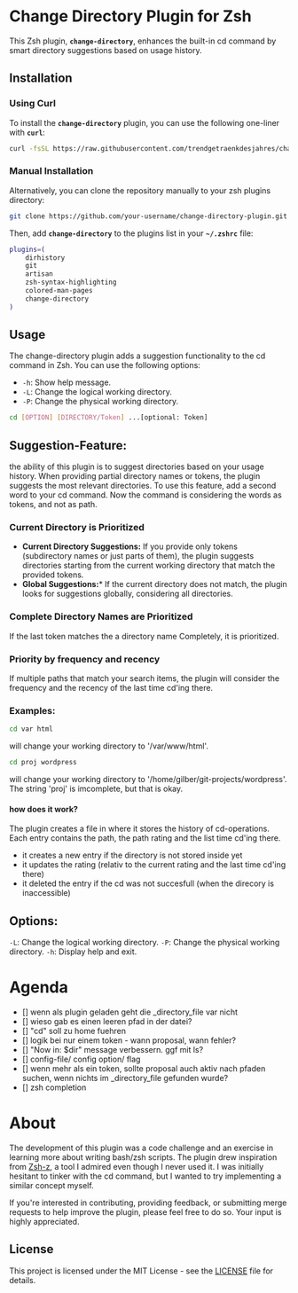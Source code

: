 # Change Directory Plugin for Zsh
This Zsh plugin, **`change-directory`**, enhances the built-in cd command by smart directory suggestions based on usage history.

## Installation
### Using Curl
To install the **`change-directory`** plugin, you can use the following one-liner with **`curl`**:
```bash
curl -fsSL https://raw.githubusercontent.com/trendgetraenkdesjahres/change-directory/main/install.sh | sh
```
### Manual Installation
Alternatively, you can clone the repository manually to your zsh plugins directory:
```bash
git clone https://github.com/your-username/change-directory-plugin.git
```
Then, add **`change-directory`** to the plugins list in your **`~/.zshrc`** file:
```bash
plugins=(
    dirhistory
    git
    artisan
    zsh-syntax-highlighting
    colored-man-pages
    change-directory
)
```
## Usage
The change-directory plugin adds a suggestion functionality to the cd command in Zsh. You can use the following options:
- `-h`: Show help message.
- `-L`: Change the logical working directory.
- `-P`: Change the physical working directory.
```bash
cd [OPTION] [DIRECTORY/Token] ...[optional: Token]
```

## Suggestion-Feature:
the ability of this plugin is to suggest directories based on your usage history. When providing partial directory names or tokens, the plugin suggests the most relevant directories. To use this feature, add a second word to your cd command. Now the command is considering the words as tokens, and not as path.

### Current Directory is Prioritized
- **Current Directory Suggestions:** If you provide only tokens (subdirectory names or just parts of them), the plugin suggests directories starting from the current working directory that match the provided tokens.
- **Global Suggestions:*** If the current directory does not match, the plugin looks for suggestions globally, considering all directories.

### Complete Directory Names are Prioritized
If the last token matches the a directory name Completely, it is prioritized.

### Priority by frequency and recency
If multiple paths that match your search items, the plugin will consider the frequency and the recency of the last time cd'ing there.

### Examples:
```bash
cd var html
```
will change your working directory to '/var/www/html'.

```bash
cd proj wordpress
```
will change your working directory to '/home/gilber/git-projects/wordpress'. The string 'proj' is imcomplete, but that is okay.

#### how does it work?
The plugin creates a file in where it stores the history of cd-operations.
Each entry contains the path, the path rating and the list time cd'ing there.
- it creates a new entry if the directory is not stored inside yet
- it updates the rating (relativ to the current rating and the last time cd'ing there)
- it deleted the entry if the cd was not succesfull (when the direcory is inaccessible)

## Options:
`-L`: Change the logical working directory.
`-P`: Change the physical working directory.
`-h`: Display help and exit.

# Agenda
- [] wenn als plugin geladen geht die _directory_file var nicht
- []  wieso gab es einen leeren pfad in der datei?
- []  "cd" soll zu home fuehren
- []  logik bei nur einem token - wann proposal, wann fehler?
- []  "Now in: $dir" message verbessern. ggf mit ls?
- []  config-file/ config option/ flag
- []  wenn mehr als ein token, sollte proposal auch aktiv nach pfaden suchen, wenn nichts im  _directory_file gefunden wurde?
- []  zsh completion

# About
The development of this plugin was a code challenge and an exercise in learning more about writing bash/zsh scripts. The plugin drew inspiration from [Zsh-z]([text](https://github.com/agkozak/zsh-z)), a tool I admired even though I never used it. I was initially hesitant to tinker with the cd command, but I wanted to try implementing a similar concept myself.

If you're interested in contributing, providing feedback, or submitting merge requests to help improve the plugin, please feel free to do so. Your input is highly appreciated.

## License
This project is licensed under the MIT License - see the [LICENSE](LICENSE) file for details.
